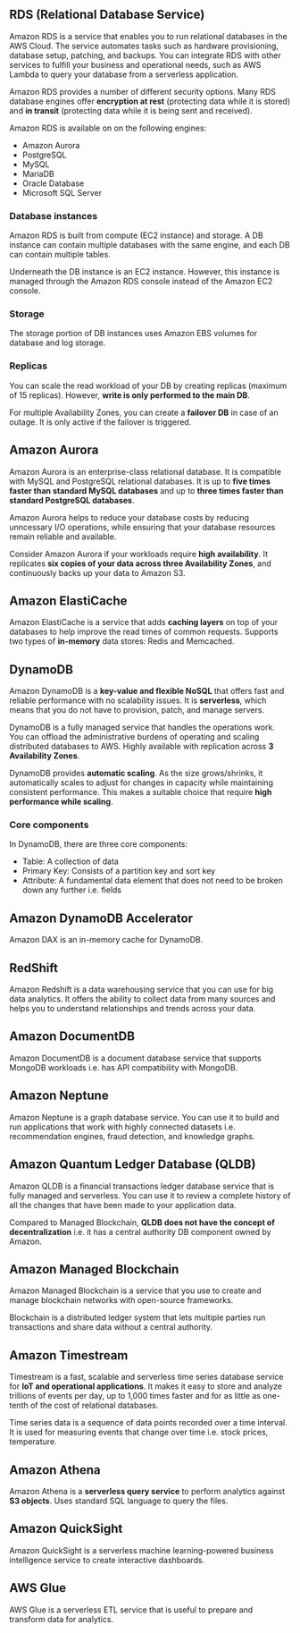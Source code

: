 ## RDS (Relational Database Service)

Amazon RDS is a service that enables you to run relational databases in the AWS Cloud. The service automates tasks such as hardware provisioning, database setup, patching, and backups. You can integrate RDS with other services to fulfill your business and operational needs, such as AWS Lambda to query your database from a serverless application.

Amazon RDS provides a number of different security options. Many RDS database engines offer **encryption at rest** (protecting data while it is stored) and **in transit** (protecting data while it is being sent and received).

Amazon RDS is available on on the following engines:

- Amazon Aurora
- PostgreSQL
- MySQL
- MariaDB
- Oracle Database
- Microsoft SQL Server

### Database instances

Amazon RDS is built from compute (EC2 instance) and storage. A DB instance can contain multiple databases with the same engine, and each DB can contain multiple tables.

Underneath the DB instance is an EC2 instance. However, this instance is managed through the Amazon RDS console instead of the Amazon EC2 console.

### Storage

The storage portion of DB instances uses Amazon EBS volumes for database and log storage.

### Replicas

You can scale the read workload of your DB by creating replicas (maximum of 15 replicas). However, **write is only performed to the main DB**.

For multiple Availability Zones, you can create a **failover DB** in case of an outage. It is only active if the failover is triggered.

## Amazon Aurora

Amazon Aurora is an enterprise-class relational database. It is compatible with MySQL and PostgreSQL relational databases. It is up to **five times faster than standard MySQL databases** and up to **three times faster than standard PostgreSQL databases**.

Amazon Aurora helps to reduce your database costs by reducing unncessary I/O operations, while ensuring that your database resources remain reliable and available.

Consider Amazon Aurora if your workloads require **high availability**. It replicates **six copies of your data across three Availability Zones**, and continuously backs up your data to Amazon S3.

## Amazon ElastiCache

Amazon ElastiCache is a service that adds **caching layers** on top of your databases to help improve the read times of common requests. Supports two types of **in-memory** data stores: Redis and Memcached.

## DynamoDB

Amazon DynamoDB is a **key-value and flexible NoSQL** that offers fast and reliable performance with no scalability issues. It is **serverless**, which means that you do not have to provision, patch, and manage servers.

DynamoDB is a fully managed service that handles the operations work. You can offload the administrative burdens of operating and scaling distributed databases to AWS. Highly available with replication across **3 Availability Zones**.

DynamoDB provides **automatic scaling**. As the size grows/shrinks, it automatically scales to adjust for changes in capacity while maintaining consistent performance. This makes a suitable choice that require **high performance while scaling**.

### Core components

In DynamoDB, there are three core components:

- Table: A collection of data
- Primary Key: Consists of a partition key and sort key
- Attribute: A fundamental data element that does not need to be broken down any further i.e. fields

## Amazon DynamoDB Accelerator

Amazon DAX is an in-memory cache for DynamoDB.

## RedShift

Amazon Redshift is a data warehousing service that you can use for big data analytics. It offers the ability to collect data from many sources and helps you to understand relationships and trends across your data.

## Amazon DocumentDB

Amazon DocumentDB is a document database service that supports MongoDB workloads i.e. has API compatibility with MongoDB.

## Amazon Neptune

Amazon Neptune is a graph database service. You can use it to build and run applications that work with highly connected datasets i.e. recommendation engines, fraud detection, and knowledge graphs.

## Amazon Quantum Ledger Database (QLDB)

Amazon QLDB is a financial transactions ledger database service that is fully managed and serverless. You can use it to review a complete history of all the changes that have been made to your application data.

Compared to Managed Blockchain, **QLDB does not have the concept of decentralization** i.e. it has a central authority DB component owned by Amazon.

## Amazon Managed Blockchain

Amazon Managed Blockchain is a service that you use to create and manage blockchain networks with open-source frameworks.

Blockchain is a distributed ledger system that lets multiple parties run transactions and share data without a central authority.

## Amazon Timestream

Timestream is a fast, scalable and serverless time series database service for **IoT and operational applications**. It makes it easy to store and analyze trillions of events per day, up to 1,000 times faster and for as little as one-tenth of the cost of relational databases.

Time series data is a sequence of data points recorded over a time interval. It is used for measuring events that change over time i.e. stock prices, temperature.

## Amazon Athena

Amazon Athena is a **serverless query service** to perform analytics against **S3 objects**. Uses standard SQL language to query the files.

## Amazon QuickSight

Amazon QuickSight is a serverless machine learning-powered business intelligence service to create interactive dashboards.

## AWS Glue

AWS Glue is a serverless ETL service that is useful to prepare and transform data for analytics.
